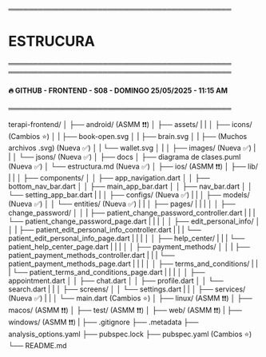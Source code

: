 ═════════════════════════════════════════════
# ESTRUCURA
═════════════════════════════════════════════
═════════════════════════════════════════════
#### 🔥 GITHUB - FRONTEND - S08 - DOMINGO 25/05/2025 - 11:15 AM
═════════════════════════════════════════════

terapi-frontend/
│
├── android/ (ASMM ❗❗)
│
├── assets/
|   |
│   ├── icons/ (Cambios ⭐)
│   |   ├── book-open.svg
│   |   ├── brain.svg
│   |   ├── (Muchos archivos .svg) (Nueva ✅)
│   |   └── wallet.svg
│   |
│   ├── images/ (Nueva ✅)
|   |
│   └── jsons/ (Nueva ✅)
│
├── docs
│   ├── diagrama de clases.puml (Nueva ✅)
│   └── estructura.md (Nueva ✅)
│
├── ios/ (ASMM ❗❗)
│
├── lib/
|   |
│   ├── components/
│   │   ├── app_navigation.dart
│   │   ├── bottom_nav_bar.dart
│   │   ├── main_app_bar.dart
│   │   ├── nav_bar.dart
│   │   └── setting_app_bar.dart
|   |
│   ├── configs/ (Nueva ✅)
|   |
│   ├── models/ (Nueva ✅)
│   │   └── entities/ (Nueva ✅)
|   |
│   ├── pages/
|   |   |
│   │   ├── change_password/
│   │   |   ├── patient_change_password_controller.dart
|   |   |   └── patient_change_password_page.dart
|   |   |
│   │   ├── edit_personal_info/
│   │   |   ├── patient_edit_personal_info_controller.dart
|   |   |   └── patient_edit_personal_info_page.dart
|   |   |
│   │   ├── help_center/
|   |   |   └── patient_help_center_page.dart
|   |   |
│   │   ├── payment_methods/
│   │   |   ├── patient_payment_methods_controller.dart
|   |   |   └── patient_payment_methods_page.dart
|   |   |
│   │   ├── terms_and_conditions/
|   |   |   └── patient_terms_and_conditions_page.dart
|   |   |
│   │   ├── appointment.dart
│   │   ├── chat.dart
│   │   ├── profile.dart
│   │   └── search.dart
|   |
│   ├── screens/
│   │   └── settings.dart
|   |
│   ├── services/ (Nueva ✅)
|   |
│   └── main.dart (Cambios ⭐)
│
├── linux/ (ASMM ❗❗)
│
├── macos/ (ASMM ❗❗)
│
├── test/ (ASMM ❗❗)
│
├── web/ (ASMM ❗❗)
|
├── windows/ (ASMM ❗❗)
|
├── .gitignore
├── .metadata
├── analysis_options.yaml
├── pubspec.lock
├── pubspec.yaml (Cambios ⭐)
└── README.md
